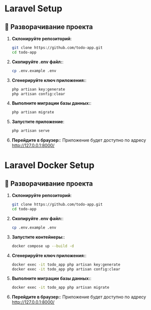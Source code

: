 # Laravel Setup

## 🚀 Разворачивание проекта

1. **Склонируйте репозиторий**:
   ```bash
   git clone https://github.com/todo-app.git
   cd todo-app

2. **Скопируйте .env файл:**:
   ```bash
   cp .env.example .env

3. **Сгенерируйте ключ приложения:**:
   ```bash
   php artisan key:generate
   php artisan config:clear

4. **Выполните миграции базы данных:**:
   ```bash
   php artisan migrate

5. **Запустите приложение**:
    ```bash
   php artisan serve

6. **Перейдите в браузер:**:
   Приложение будет доступно по адресу http://127.0.0.1:8000/

# Laravel Docker Setup

## 🚀 Разворачивание проекта

1. **Склонируйте репозиторий**:
   ```bash
   git clone https://github.com/todo-app.git
   cd todo-app

2. **Скопируйте .env файл:**:
   ```bash
   cp .env.example .env

3. **Запустите контейнеры:**:
   ```bash
   docker compose up --build -d

4. **Сгенерируйте ключ приложения:**:
   ```bash
   docker exec -it todo_app php artisan key:generate
   docker exec -it todo_app php artisan config:clear

5. **Выполните миграции базы данных:**:
   ```bash
   docker exec -it todo_app php artisan migrate

6. **Перейдите в браузер:**:
   Приложение будет доступно по адресу http://127.0.0.1:8000/